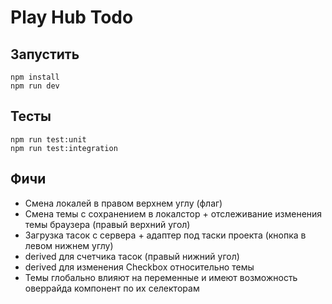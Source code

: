 # Play Hub Todo

## Запустить

`npm install`  
`npm run dev`

## Тесты

`npm run test:unit`  
`npm run test:integration`

## Фичи

+ Смена локалей в правом верхнем углу (флаг)
+ Смена темы с сохранением в локалстор + отслеживание изменения темы браузера (правый верхний угол)
+ Загрузка тасок с сервера + адаптер под таски проекта (кнопка в левом нижнем углу)
+ derived для счетчика тасок (правый нижний угол)
+ derived для изменения Checkbox относительно темы
+ Темы глобально влияют на переменные и имеют возможность оверрайда компонент по их селекторам
